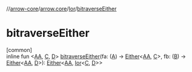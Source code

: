 //[arrow-core](../../../index.md)/[arrow.core](../index.md)/[Ior](index.md)/[bitraverseEither](bitraverse-either.md)

# bitraverseEither

[common]\
inline fun &lt;[AA](bitraverse-either.md), [C](bitraverse-either.md), [D](bitraverse-either.md)&gt; [bitraverseEither](bitraverse-either.md)(fa: ([A](index.md)) -&gt; [Either](../-either/index.md)&lt;[AA](bitraverse-either.md), [C](bitraverse-either.md)&gt;, fb: ([B](index.md)) -&gt; [Either](../-either/index.md)&lt;[AA](bitraverse-either.md), [D](bitraverse-either.md)&gt;): [Either](../-either/index.md)&lt;[AA](bitraverse-either.md), [Ior](index.md)&lt;[C](bitraverse-either.md), [D](bitraverse-either.md)&gt;&gt;
